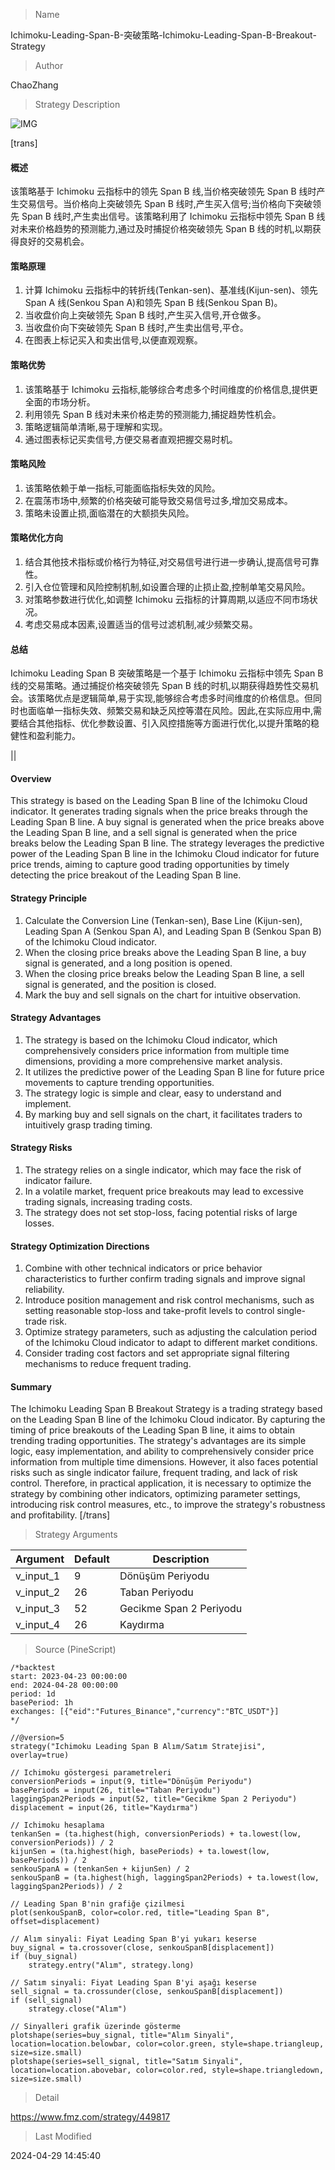 
> Name

Ichimoku-Leading-Span-B-突破策略-Ichimoku-Leading-Span-B-Breakout-Strategy

> Author

ChaoZhang

> Strategy Description

![IMG](https://www.fmz.com/upload/asset/11bf14bf005bb632302.png)

[trans]
#### 概述

该策略基于 Ichimoku 云指标中的领先 Span B 线,当价格突破领先 Span B 线时产生交易信号。当价格向上突破领先 Span B 线时,产生买入信号;当价格向下突破领先 Span B 线时,产生卖出信号。该策略利用了 Ichimoku 云指标中领先 Span B 线对未来价格趋势的预测能力,通过及时捕捉价格突破领先 Span B 线的时机,以期获得良好的交易机会。

#### 策略原理

1. 计算 Ichimoku 云指标中的转折线(Tenkan-sen)、基准线(Kijun-sen)、领先 Span A 线(Senkou Span A)和领先 Span B 线(Senkou Span B)。
2. 当收盘价向上突破领先 Span B 线时,产生买入信号,开仓做多。
3. 当收盘价向下突破领先 Span B 线时,产生卖出信号,平仓。
4. 在图表上标记买入和卖出信号,以便直观观察。

#### 策略优势

1. 该策略基于 Ichimoku 云指标,能够综合考虑多个时间维度的价格信息,提供更全面的市场分析。
2. 利用领先 Span B 线对未来价格走势的预测能力,捕捉趋势性机会。
3. 策略逻辑简单清晰,易于理解和实现。
4. 通过图表标记买卖信号,方便交易者直观把握交易时机。

#### 策略风险

1. 该策略依赖于单一指标,可能面临指标失效的风险。
2. 在震荡市场中,频繁的价格突破可能导致交易信号过多,增加交易成本。
3. 策略未设置止损,面临潜在的大额损失风险。

#### 策略优化方向

1. 结合其他技术指标或价格行为特征,对交易信号进行进一步确认,提高信号可靠性。
2. 引入仓位管理和风险控制机制,如设置合理的止损止盈,控制单笔交易风险。
3. 对策略参数进行优化,如调整 Ichimoku 云指标的计算周期,以适应不同市场状况。
4. 考虑交易成本因素,设置适当的信号过滤机制,减少频繁交易。

#### 总结

Ichimoku Leading Span B 突破策略是一个基于 Ichimoku 云指标中领先 Span B 线的交易策略。通过捕捉价格突破领先 Span B 线的时机,以期获得趋势性交易机会。该策略优点是逻辑简单,易于实现,能够综合考虑多时间维度的价格信息。但同时也面临单一指标失效、频繁交易和缺乏风控等潜在风险。因此,在实际应用中,需要结合其他指标、优化参数设置、引入风控措施等方面进行优化,以提升策略的稳健性和盈利能力。

|| 

#### Overview

This strategy is based on the Leading Span B line of the Ichimoku Cloud indicator. It generates trading signals when the price breaks through the Leading Span B line. A buy signal is generated when the price breaks above the Leading Span B line, and a sell signal is generated when the price breaks below the Leading Span B line. The strategy leverages the predictive power of the Leading Span B line in the Ichimoku Cloud indicator for future price trends, aiming to capture good trading opportunities by timely detecting the price breakout of the Leading Span B line.

#### Strategy Principle

1. Calculate the Conversion Line (Tenkan-sen), Base Line (Kijun-sen), Leading Span A (Senkou Span A), and Leading Span B (Senkou Span B) of the Ichimoku Cloud indicator.
2. When the closing price breaks above the Leading Span B line, a buy signal is generated, and a long position is opened.
3. When the closing price breaks below the Leading Span B line, a sell signal is generated, and the position is closed.
4. Mark the buy and sell signals on the chart for intuitive observation.

#### Strategy Advantages

1. The strategy is based on the Ichimoku Cloud indicator, which comprehensively considers price information from multiple time dimensions, providing a more comprehensive market analysis.
2. It utilizes the predictive power of the Leading Span B line for future price movements to capture trending opportunities.
3. The strategy logic is simple and clear, easy to understand and implement.
4. By marking buy and sell signals on the chart, it facilitates traders to intuitively grasp trading timing.

#### Strategy Risks

1. The strategy relies on a single indicator, which may face the risk of indicator failure.
2. In a volatile market, frequent price breakouts may lead to excessive trading signals, increasing trading costs.
3. The strategy does not set stop-loss, facing potential risks of large losses.

#### Strategy Optimization Directions

1. Combine with other technical indicators or price behavior characteristics to further confirm trading signals and improve signal reliability.
2. Introduce position management and risk control mechanisms, such as setting reasonable stop-loss and take-profit levels to control single-trade risk.
3. Optimize strategy parameters, such as adjusting the calculation period of the Ichimoku Cloud indicator to adapt to different market conditions.
4. Consider trading cost factors and set appropriate signal filtering mechanisms to reduce frequent trading.

#### Summary

The Ichimoku Leading Span B Breakout Strategy is a trading strategy based on the Leading Span B line of the Ichimoku Cloud indicator. By capturing the timing of price breakouts of the Leading Span B line, it aims to obtain trending trading opportunities. The strategy's advantages are its simple logic, easy implementation, and ability to comprehensively consider price information from multiple time dimensions. However, it also faces potential risks such as single indicator failure, frequent trading, and lack of risk control. Therefore, in practical application, it is necessary to optimize the strategy by combining other indicators, optimizing parameter settings, introducing risk control measures, etc., to improve the strategy's robustness and profitability.
[/trans]

> Strategy Arguments



|Argument|Default|Description|
|----|----|----|
|v_input_1|9|Dönüşüm Periyodu|
|v_input_2|26|Taban Periyodu|
|v_input_3|52|Gecikme Span 2 Periyodu|
|v_input_4|26|Kaydırma|


> Source (PineScript)

``` pinescript
/*backtest
start: 2023-04-23 00:00:00
end: 2024-04-28 00:00:00
period: 1d
basePeriod: 1h
exchanges: [{"eid":"Futures_Binance","currency":"BTC_USDT"}]
*/

//@version=5
strategy("Ichimoku Leading Span B Alım/Satım Stratejisi", overlay=true)

// Ichimoku göstergesi parametreleri
conversionPeriods = input(9, title="Dönüşüm Periyodu")
basePeriods = input(26, title="Taban Periyodu")
laggingSpan2Periods = input(52, title="Gecikme Span 2 Periyodu")
displacement = input(26, title="Kaydırma")

// Ichimoku hesaplama
tenkanSen = (ta.highest(high, conversionPeriods) + ta.lowest(low, conversionPeriods)) / 2
kijunSen = (ta.highest(high, basePeriods) + ta.lowest(low, basePeriods)) / 2
senkouSpanA = (tenkanSen + kijunSen) / 2
senkouSpanB = (ta.highest(high, laggingSpan2Periods) + ta.lowest(low, laggingSpan2Periods)) / 2

// Leading Span B'nin grafiğe çizilmesi
plot(senkouSpanB, color=color.red, title="Leading Span B", offset=displacement)

// Alım sinyali: Fiyat Leading Span B'yi yukarı keserse
buy_signal = ta.crossover(close, senkouSpanB[displacement])
if (buy_signal)
    strategy.entry("Alım", strategy.long)

// Satım sinyali: Fiyat Leading Span B'yi aşağı keserse
sell_signal = ta.crossunder(close, senkouSpanB[displacement])
if (sell_signal)
    strategy.close("Alım")

// Sinyalleri grafik üzerinde gösterme
plotshape(series=buy_signal, title="Alım Sinyali", location=location.belowbar, color=color.green, style=shape.triangleup, size=size.small)
plotshape(series=sell_signal, title="Satım Sinyali", location=location.abovebar, color=color.red, style=shape.triangledown, size=size.small)

```

> Detail

https://www.fmz.com/strategy/449817

> Last Modified

2024-04-29 14:45:40
